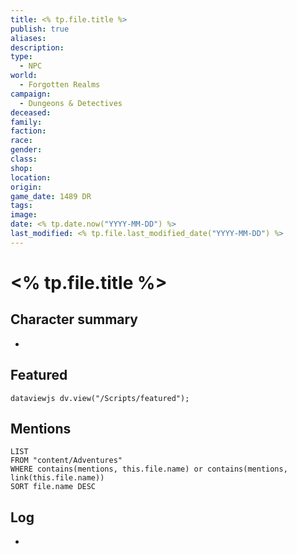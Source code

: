 ```yaml
---
title: <% tp.file.title %>
publish: true
aliases: 
description: 
type:
  - NPC
world:
  - Forgotten Realms
campaign:
  - Dungeons & Detectives
deceased: 
family: 
faction: 
race: 
gender: 
class: 
shop: 
location: 
origin: 
game_date: 1489 DR
tags: 
image: 
date: <% tp.date.now("YYYY-MM-DD") %>
last_modified: <% tp.file.last_modified_date("YYYY-MM-DD") %>
---
```

# <% tp.file.title %>

## Character summary
* 

## Featured
```dataviewjs dv.view("/Scripts/featured"); ```
## Mentions
```dataview
LIST
FROM "content/Adventures"
WHERE contains(mentions, this.file.name) or contains(mentions, link(this.file.name))
SORT file.name DESC
```

## Log
* 